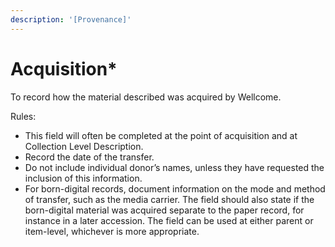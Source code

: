 ```yaml
---
description: '[Provenance]'
---
```


# Acquisition\*

To record how the material described was acquired by Wellcome.&#x20;

Rules:&#x20;

* This field will often be completed at the point of acquisition and at Collection Level Description.
* Record the date of the transfer.&#x20;
* Do not include individual donor’s names, unless they have requested the inclusion of this information.&#x20;
* For born-digital records, document information on the mode and method of transfer, such as the media carrier. The field should also state if the born-digital material was acquired separate to the paper record, for instance in a later accession. The field can be used at either parent or item-level, whichever is more appropriate.&#x20;

